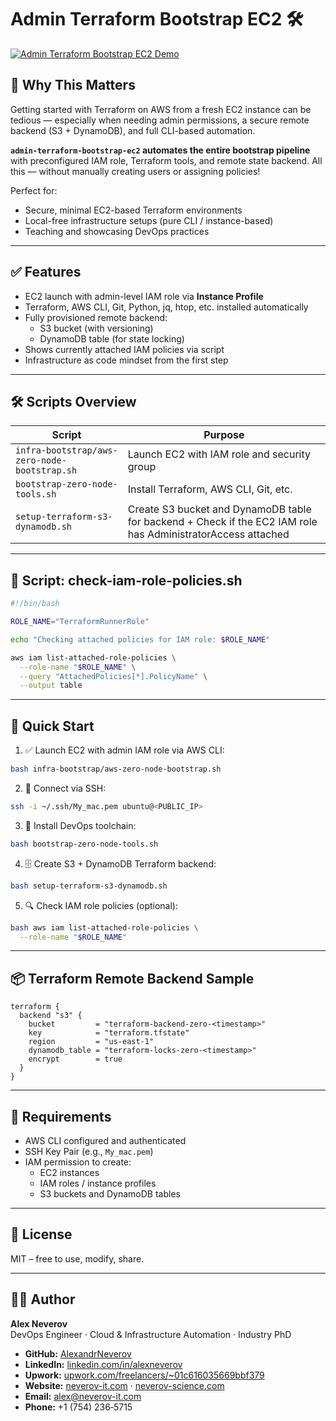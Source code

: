 # Admin Terraform Bootstrap EC2 🛠️

[![Admin Terraform Bootstrap EC2 Demo](https://raw.githubusercontent.com/AlexandrNeverov/Terraform-Admin-Bootstrap-on-EC2-via-IAM-Instance-Profile/main/image.png)](https://www.youtube.com/watch?v=XXXXXXXXXXX)

## 🚀 Why This Matters

Getting started with Terraform on AWS from a fresh EC2 instance can be tedious — especially when needing admin permissions, a secure remote backend (S3 + DynamoDB), and full CLI-based automation.

**`admin-terraform-bootstrap-ec2` automates the entire bootstrap pipeline** with preconfigured IAM role, Terraform tools, and remote state backend. All this — without manually creating users or assigning policies!

Perfect for:

- Secure, minimal EC2-based Terraform environments
- Local-free infrastructure setups (pure CLI / instance-based)
- Teaching and showcasing DevOps practices

---

## ✅ Features

- EC2 launch with admin-level IAM role via **Instance Profile**
- Terraform, AWS CLI, Git, Python, jq, htop, etc. installed automatically
- Fully provisioned remote backend:
  - S3 bucket (with versioning)
  - DynamoDB table (for state locking)
- Shows currently attached IAM policies via script
- Infrastructure as code mindset from the first step

---

## 🛠️ Scripts Overview

| Script                                        | Purpose                                                        |
|-----------------------------------------------|----------------------------------------------------------------|
| `infra-bootstrap/aws-zero-node-bootstrap.sh` | Launch EC2 with IAM role and security group                    |
| `bootstrap-zero-node-tools.sh`               | Install Terraform, AWS CLI, Git, etc.                          |
| `setup-terraform-s3-dynamodb.sh`             | Create S3 bucket and DynamoDB table for backend +  Check if the EC2 IAM role has AdministratorAccess attached              |

---

## 📜 Script: check-iam-role-policies.sh

```bash
#!/bin/bash

ROLE_NAME="TerraformRunnerRole"

echo "Checking attached policies for IAM role: $ROLE_NAME"

aws iam list-attached-role-policies \
  --role-name "$ROLE_NAME" \
  --query "AttachedPolicies[*].PolicyName" \
  --output table
```

---

## 🚀 Quick Start

1. ✅ Launch EC2 with admin IAM role via AWS CLI:
```bash
bash infra-bootstrap/aws-zero-node-bootstrap.sh
```

2. 🔐 Connect via SSH:
```bash
ssh -i ~/.ssh/My_mac.pem ubuntu@<PUBLIC_IP>
```

3. 🧰 Install DevOps toolchain:
```bash
bash bootstrap-zero-node-tools.sh
```

4. 🗄️ Create S3 + DynamoDB Terraform backend:
```bash
bash setup-terraform-s3-dynamodb.sh
```

5. 🔍 Check IAM role policies (optional):
```bash
bash aws iam list-attached-role-policies \
  --role-name "$ROLE_NAME"
```

---

## 📦 Terraform Remote Backend Sample

```hcl
terraform {
  backend "s3" {
    bucket         = "terraform-backend-zero-<timestamp>"
    key            = "terraform.tfstate"
    region         = "us-east-1"
    dynamodb_table = "terraform-locks-zero-<timestamp>"
    encrypt        = true
  }
}
```

---

## 🧪 Requirements

- AWS CLI configured and authenticated
- SSH Key Pair (e.g., `My_mac.pem`)
- IAM permission to create:
  - EC2 instances
  - IAM roles / instance profiles
  - S3 buckets and DynamoDB tables

---

## 📄 License

MIT – free to use, modify, share.

---

## 👨‍💻 Author

**Alex Neverov**  
DevOps Engineer · Cloud & Infrastructure Automation · Industry PhD

- **GitHub:** [AlexandrNeverov](https://github.com/AlexandrNeverov)  
- **LinkedIn:** [linkedin.com/in/alexneverov](https://www.linkedin.com/in/alexneverov)  
- **Upwork:** [upwork.com/freelancers/~01c616035669bbf379](https://www.upwork.com/freelancers/~01c616035669bbf379)  
- **Website:** [neverov-it.com](https://neverov-it.com) · [neverov-science.com](https://neverov-science.com)  
- **Email:** [alex@neverov-it.com](mailto:alex@neverov-it.com)  
- **Phone:** +1 (754) 236‑5715

